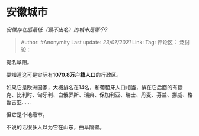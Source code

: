 # 安徽城市
*安徽存在感最低（最不出名）的城市是哪个?*

> Author: #Anonymity
> Last update: *23/07/2021*
> Link:
> Tag:
> 评论区：
> 泛讨论：

提名阜阳。

要知道这可是实际有**1070.8万户籍人口**的行政区。

如果它是欧洲国家，大概排名在14名，和葡萄牙人口相当，排在它后面的有捷克、比利时、匈牙利、白俄罗斯、瑞典、保加利亚、瑞士、丹麦、芬兰、挪威、格鲁吉亚……

但它是个地级市。

不说的话很多人以为它在山东，曲阜隔壁。
